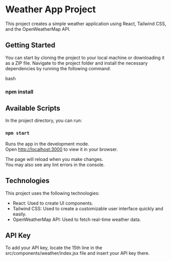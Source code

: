 # Weather App Project

This project creates a simple weather application using React, Tailwind CSS, and the OpenWeatherMap API.

## Getting Started

You can start by cloning the project to your local machine or downloading it as a ZIP file. Navigate to the project folder and install the necessary dependencies by running the following command:

bash
### npm install

## Available Scripts

In the project directory, you can run:

### `npm start`

Runs the app in the development mode.\
Open [http://localhost:3000](http://localhost:3000) to view it in your browser.

The page will reload when you make changes.\
You may also see any lint errors in the console.

## Technologies

This project uses the following technologies:

- React: Used to create UI components.
- Tailwind CSS: Used to create a customizable user interface quickly and easily.
- OpenWeatherMap API: Used to fetch real-time weather data.

## API Key

To add your API key, locate the 15th line in the src/components/weather/index.jsx file and insert your API key there.